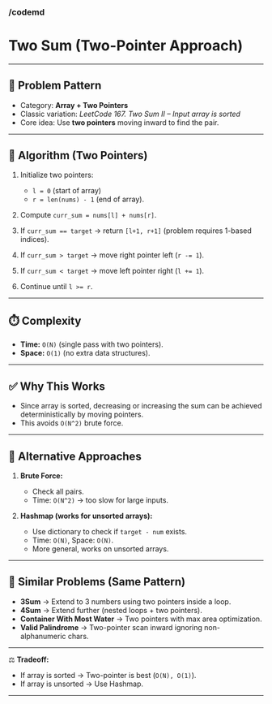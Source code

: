 ### /codemd

# Two Sum (Two-Pointer Approach)

---

## 🔑 Problem Pattern

* Category: **Array + Two Pointers**
* Classic variation: *LeetCode 167. Two Sum II – Input array is sorted*
* Core idea: Use **two pointers** moving inward to find the pair.

---

## 🧩 Algorithm (Two Pointers)

1. Initialize two pointers:

   * `l = 0` (start of array)
   * `r = len(nums) - 1` (end of array).
2. Compute `curr_sum = nums[l] + nums[r]`.
3. If `curr_sum == target` → return `[l+1, r+1]` (problem requires 1-based indices).
4. If `curr_sum > target` → move right pointer left (`r -= 1`).
5. If `curr_sum < target` → move left pointer right (`l += 1`).
6. Continue until `l >= r`.

---

## ⏱️ Complexity

* **Time:** `O(N)` (single pass with two pointers).
* **Space:** `O(1)` (no extra data structures).

---

## ✅ Why This Works

* Since array is sorted, decreasing or increasing the sum can be achieved deterministically by moving pointers.
* This avoids `O(N^2)` brute force.

---

## 📌 Alternative Approaches

1. **Brute Force:**

   * Check all pairs.
   * Time: `O(N^2)` → too slow for large inputs.
2. **Hashmap (works for unsorted arrays):**

   * Use dictionary to check if `target - num` exists.
   * Time: `O(N)`, Space: `O(N)`.
   * More general, works on unsorted arrays.

---

## 🎯 Similar Problems (Same Pattern)

* **3Sum** → Extend to 3 numbers using two pointers inside a loop.
* **4Sum** → Extend further (nested loops + two pointers).
* **Container With Most Water** → Two pointers with max area optimization.
* **Valid Palindrome** → Two-pointer scan inward ignoring non-alphanumeric chars.

---

⚖️ **Tradeoff:**

* If array is sorted → Two-pointer is best (`O(N), O(1)`).
* If array is unsorted → Use Hashmap.

---
